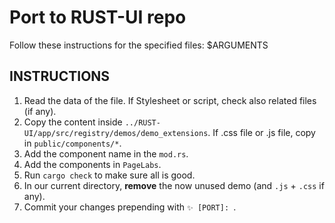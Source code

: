 # Port to RUST-UI repo

Follow these instructions for the specified files: $ARGUMENTS

## INSTRUCTIONS

1. Read the data of the file. If Stylesheet or script, check also related files (if any).
2. Copy the content inside `../RUST-UI/app/src/registry/demos/demo_extensions`. If .css file or .js file, copy in `public/components/*`.
3. Add the component name in the `mod.rs`.
4. Add the components in `PageLabs`.
5. Run `cargo check` to make sure all is good.
6. In our current directory, **remove** the now unused demo (and `.js` + `.css` if any).
7. Commit your changes prepending with `✨ [PORT]: `.



